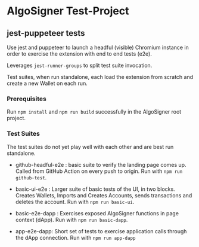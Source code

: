 # AlgoSigner Test-Project

## jest-puppeteer tests

Use jest and puppeteer to launch a headful (visible) Chromium instance in order to exercise the extension with end to end tests (e2e).

Leverages `jest-runner-groups` to split test suite invocation. 

Test suites, when run standalone, each load the extension from scratch and create a new Wallet on each run. 


### Prerequisites 

Run `npm install` and `npm run build` successfully in the AlgoSigner root project. 


### Test Suites

The test suites do not yet play well with each other and are best run standalone. 

- github-headful-e2e : basic suite to verify the landing page comes up. Called from GitHub Action on every push to origin. Run with `npm run github-test`.

- basic-ui-e2e :  Larger suite of basic tests of the UI, in two blocks. Creates Wallets, Imports and Creates Accounts, sends transactions and deletes the account. Run with `npm run basic-ui`.

- basic-e2e-dapp : Exercises exposed AlgoSigner functions in page context (dApp). Run with `npm run basic-dapp`.  

- app-e2e-dapp: Short set of tests to exercise application calls through the dApp connection. Run with `npm run app-dapp`
